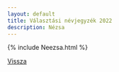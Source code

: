 ```yaml
---
layout: default
title: Választási névjegyzék 2022
description: Nézsa
---
```


{% include Neezsa.html %}

[Vissza](./)